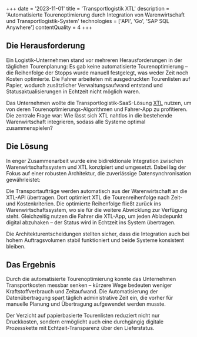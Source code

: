 +++
date = '2023-11-01'
title = 'Transportlogistik XTL'
description = 'Automatisierte Tourenoptimierung durch Integration von Warenwirtschaft und Transportlogistik-System'
technologies = ['API', 'Go', 'SAP SQL Anywhere']
contentQuality = 4
+++

## Die Herausforderung

Ein Logistik-Unternehmen stand vor mehreren Herausforderungen in der täglichen Tourenplanung: Es gab keine automatisierte Tourenoptimierung – die Reihenfolge der Stopps wurde manuell festgelegt, was weder Zeit noch Kosten optimierte. Die Fahrer arbeiteten mit ausgedruckten Tourenlisten auf Papier, wodurch zusätzlicher Verwaltungsaufwand entstand und Statusaktualisierungen in Echtzeit nicht möglich waren.

Das Unternehmen wollte die Transportlogistik-SaaS-Lösung [XTL](https://www.xtl-gmbh.de/) nutzen, um von deren Tourenoptimierungs-Algorithmen und Fahrer-App zu profitieren. Die zentrale Frage war: Wie lässt sich XTL nahtlos in die bestehende Warenwirtschaft integrieren, sodass alle Systeme optimal zusammenspielen?

## Die Lösung

In enger Zusammenarbeit wurde eine bidirektionale Integration zwischen Warenwirtschaftssystem und XTL konzipiert und umgesetzt. Dabei lag der Fokus auf einer robusten Architektur, die zuverlässige Datensynchronisation gewährleistet:

Die Transportaufträge werden automatisch aus der Warenwirtschaft an die XTL-API übertragen. Dort optimiert XTL die Tourenreihenfolge nach Zeit- und Kostenkriterien. Die optimierte Reihenfolge fließt zurück ins Warenwirtschaftssystem, wo sie für die weitere Abwicklung zur Verfügung steht. Gleichzeitig nutzen die Fahrer die XTL-App, um jeden Abladepunkt digital abzuhaken – der Status wird in Echtzeit ins System übertragen.

Die Architekturentscheidungen stellten sicher, dass die Integration auch bei hohem Auftragsvolumen stabil funktioniert und beide Systeme konsistent bleiben.

## Das Ergebnis

Durch die automatisierte Tourenoptimierung konnte das Unternehmen Transportkosten messbar senken – kürzere Wege bedeuten weniger Kraftstoffverbrauch und Zeitaufwand. Die Automatisierung der Datenübertragung spart täglich administrative Zeit ein, die vorher für manuelle Planung und Übertragung aufgewendet werden musste.

Der Verzicht auf papierbasierte Tourenlisten reduziert nicht nur Druckkosten, sondern ermöglicht auch eine durchgängig digitale Prozesskette mit Echtzeit-Transparenz über den Lieferstatus.
